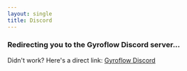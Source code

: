 ```yaml
---
layout: single
title: Discord
---
```


### Redirecting you to the Gyroflow Discord server...
Didn't work? Here's a direct link:
<a href="https://discord.gg/BBJ2UVAr2D" class="btn btn--info btn--large">Gyroflow Discord</a>

<script type="text/javascript">
	window.location.replace("https://discord.gg/BBJ2UVAr2D");
</script>